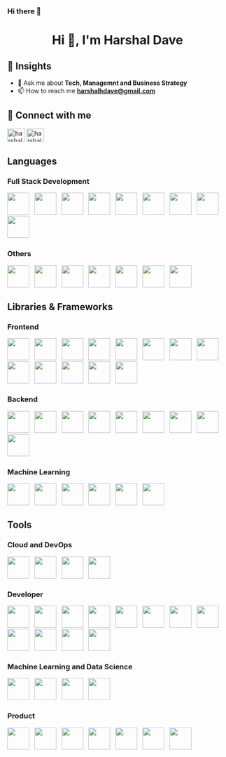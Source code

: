 ### Hi there 👋
<h1 align="center">Hi 👋, I'm Harshal Dave</h1>

## 🚀 Insights
- 💬 Ask me about **Tech, Managemnt and Business Strategy**
- 📫 How to reach me **harshalhdave@gmail.com**

## 💬 Connect with me
<a href="https://linkedin.com/in/harshalhdave" target="blank"><img src="https://cdn.jsdelivr.net/gh/devicons/devicon/icons/linkedin/linkedin-original.svg" alt="harshalhdave" height="30" width="40" /></a>
<a href="https://twitter.com/harshalhdave" target="blank"><img src="https://cdn.jsdelivr.net/gh/devicons/devicon/icons/twitter/twitter-original.svg" alt="harshalhdave" height="30" width="40" /></a>&nbsp;

## Languages
### Full Stack Development
<img src="https://cdn.jsdelivr.net/gh/devicons/devicon/icons/javascript/javascript-original.svg" width="50" height="50"/> &nbsp;
<img src="https://cdn.jsdelivr.net/gh/devicons/devicon/icons/typescript/typescript-original.svg" width="50" height="50"/> &nbsp;
<img src="https://cdn.jsdelivr.net/gh/devicons/devicon/icons/html5/html5-plain-wordmark.svg" width="50" height="50"/> &nbsp;
<img src="https://cdn.jsdelivr.net/gh/devicons/devicon/icons/css3/css3-plain-wordmark.svg" width="50" height="50"/> &nbsp;
<img src="https://cdn.jsdelivr.net/gh/devicons/devicon/icons/kotlin/kotlin-original.svg" width="50" height="50"/> &nbsp;
<img src="https://cdn.jsdelivr.net/gh/devicons/devicon/icons/mongodb/mongodb-original-wordmark.svg" width="50" height="50"/> &nbsp;
<img src="https://cdn.jsdelivr.net/gh/devicons/devicon/icons/mysql/mysql-original-wordmark.svg" width="50" height="50"/> &nbsp;
<img src="https://cdn.jsdelivr.net/gh/devicons/devicon/icons/postgresql/postgresql-plain-wordmark.svg" width="50" height="50"/> &nbsp;
<img src="https://cdn.jsdelivr.net/gh/devicons/devicon/icons/php/php-original.svg" width="50" height="50"/> &nbsp;

### Others
<img src="https://cdn.jsdelivr.net/gh/devicons/devicon/icons/python/python-original-wordmark.svg" width="50" height="50"/> &nbsp;
<img src="https://cdn.jsdelivr.net/gh/devicons/devicon/icons/java/java-original-wordmark.svg" width="50" height="50"/> &nbsp;
<img src="https://cdn.jsdelivr.net/gh/devicons/devicon/icons/solidity/solidity-original.svg" width="50" height="50"/> &nbsp;
<img src="https://cdn.jsdelivr.net/gh/devicons/devicon/icons/c/c-original.svg" width="50" height="50"/> &nbsp;
<img src="https://cdn.jsdelivr.net/gh/devicons/devicon/icons/cplusplus/cplusplus-original.svg" width="50" height="50"/> &nbsp;
<img src="https://cdn.jsdelivr.net/gh/devicons/devicon/icons/rails/rails-original-wordmark.svg" width="50" height="50"/> &nbsp;
<img src="https://cdn.jsdelivr.net/gh/devicons/devicon/icons/ruby/ruby-original.svg" width="50" height="50"/> &nbsp;

## Libraries & Frameworks
### Frontend
<img src="https://cdn.jsdelivr.net/gh/devicons/devicon/icons/react/react-original-wordmark.svg" width="50" height="50"/> &nbsp;
<img src="https://seeklogo.com/images/R/react-native-logo-221C671C70-seeklogo.com.png" width="50" height="50"/> &nbsp;
<img src="https://cdn.jsdelivr.net/gh/devicons/devicon/icons/redux/redux-original.svg" width="50" height="50"/> &nbsp;
<img src="https://encrypted-tbn0.gstatic.com/images?q=tbn:ANd9GcQ3Eka0FGDZvp6P8KgIcWYPdJIjw9TYGqTuyRcHIt4qrw&s" width="50" height="50"/> &nbsp;
<img src="https://cdn.jsdelivr.net/gh/devicons/devicon/icons/gatsby/gatsby-plain-wordmark.svg" width="50" height="50"/> &nbsp;
<img src="https://cdn.jsdelivr.net/gh/devicons/devicon/icons/vuejs/vuejs-original-wordmark.svg" width="50" height="50"/> &nbsp;
<img src="https://cdn.jsdelivr.net/gh/devicons/devicon/icons/nuxtjs/nuxtjs-original-wordmark.svg" width="50" height="50"/> &nbsp;
<img src="https://cdn.jsdelivr.net/gh/devicons/devicon/icons/threejs/threejs-original-wordmark.svg" width="50" height="50"/> &nbsp;
<img src="https://cdn.jsdelivr.net/gh/devicons/devicon/icons/svelte/svelte-original.svg" width="50" height="50"/> &nbsp;
<img src="https://cdn.jsdelivr.net/gh/devicons/devicon/icons/materialui/materialui-original.svg" width="50" height="50"/> &nbsp;
<img src="https://cdn.jsdelivr.net/gh/devicons/devicon/icons/bootstrap/bootstrap-original-wordmark.svg" width="50" height="50"/> &nbsp;
<img src="https://cdn.jsdelivr.net/gh/devicons/devicon/icons/tailwindcss/tailwindcss-plain.svg" width="50" height="50"/> &nbsp;
<img src="https://cdn.jsdelivr.net/gh/devicons/devicon/icons/sass/sass-original.svg" width="50" height="50"/> &nbsp;

### Backend
<img src="https://cdn.jsdelivr.net/gh/devicons/devicon/icons/nodejs/nodejs-original.svg" width="50" height="50"/> &nbsp;
<img src="https://icongr.am/devicon/express-original-wordmark.svg?size=148&color=ffffff" width="50" height="50"/> &nbsp;
<img src="https://ik.imagekit.io/ably/ghost/prod/2021/03/socket-io-logo-1.jpeg?tr=w-1728,q-50" width="50" height="50"/> &nbsp;
<img src="https://cdn.jsdelivr.net/gh/devicons/devicon/icons/graphql/graphql-plain-wordmark.svg" width="50" height="50"/> &nbsp;
<img src="https://cdn.jsdelivr.net/gh/devicons/devicon/icons/sequelize/sequelize-original-wordmark.svg" width="50" height="50"/> &nbsp;
<img src="https://icongr.am/devicon/django-original.svg?size=148&color=c8a546" width="50" height="50"/> &nbsp;
<img src="https://cdn.jsdelivr.net/gh/devicons/devicon/icons/neo4j/neo4j-original-wordmark.svg" width="50" height="50"/> &nbsp;
<img src="https://cdn.jsdelivr.net/gh/devicons/devicon/icons/npm/npm-original-wordmark.svg" width="50" height="50"/> &nbsp;
<img src="https://cdn.jsdelivr.net/gh/devicons/devicon/icons/yarn/yarn-original-wordmark.svg" width="50" height="50"/> &nbsp;

### Machine Learning
<img src="https://cdn.jsdelivr.net/gh/devicons/devicon/icons/numpy/numpy-original-wordmark.svg" width="50" height="50"/> &nbsp;
<img src="https://cdn.jsdelivr.net/gh/devicons/devicon/icons/pandas/pandas-original-wordmark.svg" width="50" height="50"/> &nbsp;
<img src="https://cdn.jsdelivr.net/gh/devicons/devicon/icons/pycharm/pycharm-original-wordmark.svg" width="50" height="50"/> &nbsp;
<img src="https://cdn.jsdelivr.net/gh/devicons/devicon/icons/pytorch/pytorch-plain-wordmark.svg" width="50" height="50"/> &nbsp;
<img src="https://cdn.jsdelivr.net/gh/devicons/devicon/icons/opencv/opencv-original-wordmark.svg" width="50" height="50"/> &nbsp;
<img src="https://cdn.jsdelivr.net/gh/devicons/devicon/icons/selenium/selenium-original.svg" width="50" height="50"/> &nbsp;

## Tools
### Cloud and DevOps
<img src="https://icongr.am/devicon/amazonwebservices-plain-wordmark.svg?size=148&color=ff9900" width="50" height="50"/> &nbsp;
<img src="https://cdn.jsdelivr.net/gh/devicons/devicon/icons/docker/docker-original-wordmark.svg" width="50" height="50"/> &nbsp;
<img src="https://cdn.jsdelivr.net/gh/devicons/devicon/icons/googlecloud/googlecloud-original-wordmark.svg" width="50" height="50"/> &nbsp;
<img src="https://cdn.jsdelivr.net/gh/devicons/devicon/icons/heroku/heroku-original-wordmark.svg" width="50" height="50"/> &nbsp;

### Developer 
<img src="https://cdn.jsdelivr.net/gh/devicons/devicon/icons/androidstudio/androidstudio-plain-wordmark.svg" width="50" height="50"/> &nbsp;
<img src="https://cdn.jsdelivr.net/gh/devicons/devicon/icons/eslint/eslint-original-wordmark.svg" width="50" height="50"/> &nbsp;
<img src="https://cdn.jsdelivr.net/gh/devicons/devicon/icons/git/git-original.svg" width="50" height="50"/> &nbsp;
<img src="https://cdn.jsdelivr.net/gh/devicons/devicon/icons/github/github-original.svg" width="50" height="50"/> &nbsp;
<img src="https://cdn.jsdelivr.net/gh/devicons/devicon/icons/gitlab/gitlab-original.svg" width="50" height="50"/> &nbsp;
<img src="https://cdn.jsdelivr.net/gh/devicons/devicon/icons/gradle/gradle-plain.svg" width="50" height="50"/> &nbsp;
<img src="https://cdn.jsdelivr.net/gh/devicons/devicon/icons/jupyter/jupyter-original-wordmark.svg" width="50" height="50"/> &nbsp;
<img src="https://cdn.jsdelivr.net/gh/devicons/devicon/icons/ubuntu/ubuntu-plain-wordmark.svg" width="50" height="50"/> &nbsp;
<img src="https://cdn.jsdelivr.net/gh/devicons/devicon/icons/vim/vim-original.svg" width="50" height="50"/> &nbsp;
<img src="https://cdn.jsdelivr.net/gh/devicons/devicon/icons/visualstudio/visualstudio-plain-wordmark.svg" width="50" height="50"/> &nbsp;
<img src="https://cdn.jsdelivr.net/gh/devicons/devicon/icons/vscode/vscode-original.svg" width="50" height="50"/> &nbsp;
<img src="https://cdn.jsdelivr.net/gh/devicons/devicon/icons/webflow/webflow-original.svg" width="50" height="50"/> &nbsp;

### Machine Learning and Data Science
<img src="https://cdn.jsdelivr.net/gh/devicons/devicon/icons/matlab/matlab-original.svg" width="50" height="50"/> &nbsp;
<img src="https://cdn.jsdelivr.net/gh/devicons/devicon/icons/rstudio/rstudio-original.svg" width="50" height="50"/> &nbsp;
<img src="https://cdn.jsdelivr.net/gh/devicons/devicon/icons/tensorflow/tensorflow-original.svg" width="50" height="50"/> &nbsp;
<img src="https://cdn.jsdelivr.net/gh/devicons/devicon/icons/anaconda/anaconda-original.svg" width="50" height="50"/> &nbsp;

### Product
<img src="https://cdn.jsdelivr.net/gh/devicons/devicon/icons/slack/slack-original.svg" width="50" height="50"/> &nbsp;
<img src="https://cdn.jsdelivr.net/gh/devicons/devicon/icons/jira/jira-original-wordmark.svg" width="50" height="50"/> &nbsp;
<img src="https://cdn.jsdelivr.net/gh/devicons/devicon/icons/trello/trello-plain-wordmark.svg" width="50" height="50"/> &nbsp;
<img src="https://cdn.jsdelivr.net/gh/devicons/devicon/icons/canva/canva-original.svg" width="50" height="50"/> &nbsp;
<img src="https://encrypted-tbn0.gstatic.com/images?q=tbn:ANd9GcQRUEgyUdL6wuds_iuTAlaXXkAFrsVug-ZF2Q&usqp=CAU" width="50" height="50"/> &nbsp;
<img src="https://cdn.jsdelivr.net/gh/devicons/devicon/icons/xd/xd-line.svg" width="50" height="50"/> &nbsp;
<img src="https://cdn.jsdelivr.net/gh/devicons/devicon/icons/sketch/sketch-original.svg" width="50" height="50"/> &nbsp;
<!--
**jashbhatia07/jashbhatia07** is a ✨ _special_ ✨ repository because its `README.md` (this file) appears on your GitHub profile.

Here are some ideas to get you started:

- 🔭 I’m currently working on ...
- 🌱 I’m currently learning ...
- 👯 I’m looking to collaborate on ...
- 🤔 I’m looking for help with ...
- 💬 Ask me about ...
- 📫 How to reach me: ...
- 😄 Pronouns: ...
- ⚡ Fun fact: ...
-->
